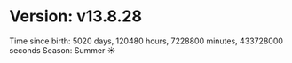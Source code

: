 # Version: v13.8.28
Time since birth: 5020 days, 120480 hours, 7228800 minutes, 433728000 seconds
Season: Summer ☀️
